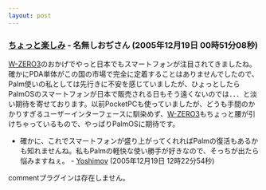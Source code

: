 ```yaml
---
layout: post
---
```

<h3><a href="/?page=BBS%2D%BB%A8%C3%CC%2F27" class="wikipage">ちょっと楽しみ</a> - 名無しおぢさん (2005年12月19日 00時51分08秒)</h3>
<p><a href="/?page=SHARP+WS003SH" class="wikipage">W-ZERO3</a>のおかげでやっと日本でもスマートフォンが注目されてきましたね。確かにPDA単体がこの国の市場で完全に定着することはありませんでしたので、Palm使いの私としては先行きに不安を感じていましたが、ひょっとしたらPalmOSのスマートフォンが日本で販売される日もそう遠くないのでは．．．と淡い期待を寄せております。以前PocketPCも使っていましたが、どうも手間のかかりすぎるユーザーインターフェースに馴染めず、<a href="/?page=SHARP+WS003SH" class="wikipage">W-ZERO3</a>もちょっと腰が引けちゃっているもので、やっぱりPalmOSに期待です。</p>
<ul>
<li>確かに、これでスマートフォンが盛り上がってくれればPalmの復活もあるかも知れませんね。私もPalmの軽快な使い勝手が好きなので、そっちが出たら悩みますねぇ。 - <a href="/?page=Yoshimov" class="wikipage">Yoshimov</a> (2005年12月19日 12時22分54秒)</li>
</ul>
<p><span class="error">commentプラグインは存在しません。</span> </p>
